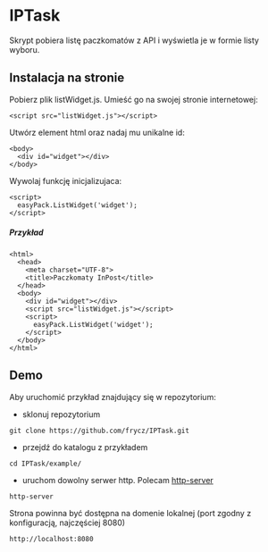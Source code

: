 # IPTask
Skrypt pobiera listę paczkomatów z API i wyświetla je w formie listy wyboru.
## Instalacja na stronie
Pobierz plik listWidget.js. Umieść go na swojej stronie internetowej: 
```
<script src="listWidget.js"></script>
```
Utwórz element html oraz nadaj mu unikalne id:
```
<body>
  <div id="widget"></div>
</body>
```
Wywolaj funkcję inicjalizujaca:
```
<script>
  easyPack.ListWidget('widget');
</script>
```
##### Przykład
```
<html>
  <head>
    <meta charset="UTF-8">
    <title>Paczkomaty InPost</title>
  </head>
  <body>
    <div id="widget"></div>
    <script src="listWidget.js"></script>
    <script>
      easyPack.ListWidget('widget');
    </script>
  </body>
</html>
```
## Demo
Aby uruchomić przykład znajdujący się w repozytorium:  
- sklonuj repozytorium
```
git clone https://github.com/frycz/IPTask.git
```
- przejdź do katalogu z przykładem
```
cd IPTask/example/
```
- uruchom dowolny serwer http. Polecam [http-server]( https://github.com/indexzero/http-server)
```
http-server
```
Strona powinna być dostępna na domenie lokalnej (port zgodny z konfiguracją, najczęściej 8080)
```
http://localhost:8080
```
